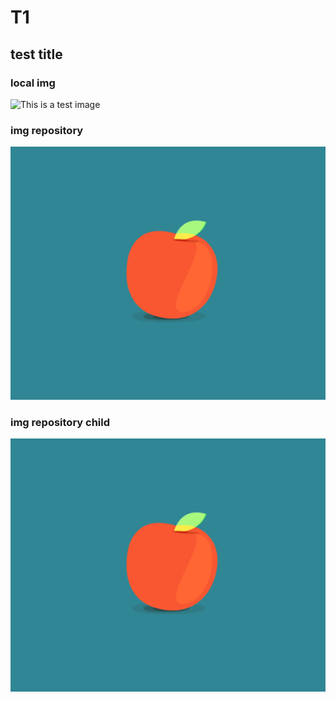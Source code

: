 # T1

## test title

### local img

![This is a test image](./children_docs/test_img1.gif)

### img repository

![This is a test image](../imgs/children_img/test_img1.gif)

### img repository child

![This is a test image](../imgs/test_img1.gif)
